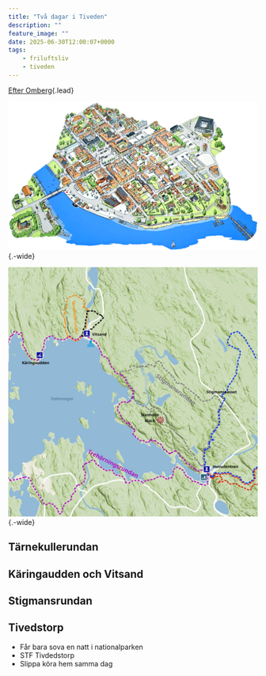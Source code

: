 ```yaml
---
title: "Två dagar i Tiveden"
description: ""
feature_image: ""
date: 2025-06-30T12:00:07+0000
tags:
    - friluftsliv
    - tiveden
---
```


[Efter Omberg](/2025/06/28/ellen-keys-led-pa-omberg/){.lead}

![](askersund_shopping.png){.-wide}

![](tiveden_karta.jpeg  "ⓒ Lantmäteriet, OpenStreetMap contributors"){.-wide}

## Tärnekullerundan

## Käringaudden och Vitsand

## Stigmansrundan

## Tivedstorp

 - Får bara sova en natt i nationalparken
 - STF Tivdedstorp
 - Slippa köra hem samma dag